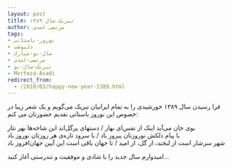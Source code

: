 ```yaml
---
layout: post
title: تبریک سال ۱۳۸۹
author: مرتضی اسدی
tags:
- نوروز-باستانی
- دلنوشت
- سال-نو-مبارک
- مرتضی-اسدی
- تبریک-سال-نو
- Morteza-Asadi
redirect_from:
  - /2010/03/happy-new-year-1389.html
---
```

  
فرا رسیدن سال ۱۳۸۹ خورشیدی را به تمام ایرانیان تبریک می‌گویم و یک شعر زیبا در خصوص این نوروز باستانی تقدیم حضورتان می کنم:  



بوی جان می‌آید اینک از نفس‌ای بهار / دستهای پرگل‌اند این شاخه‌ها بهر نثار  
با پیام دلکش نوروزتان پیروز باد / با سرود تازه‌ی هر روزتان نوروز باد  
شهر سرشار است از لبخند، از گل، از امید / تا جهان باقی است این آیین جهان‌افروز باد  
  
امیدوارم سال جدید را با شادی و موفقیت و تندرستی آغاز کنید…